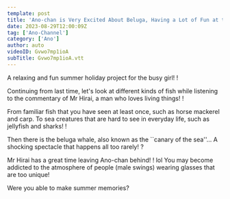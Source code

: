 ```yaml
---
template: post
title: 'Ano-chan is Very Excited About Beluga, Having a Lot of Fun at the Aquarium With a Male Swing [Ano-chanell #23]'
date: 2023-08-29T12:00:09Z
tag: ['Ano-Channel']
category: ['Ano']
author: auto 
videoID: Gvwo7mp1ioA
subTitle: Gvwo7mp1ioA.vtt
---
```

A relaxing and fun summer holiday project for the busy girl! !

Continuing from last time, let's look at different kinds of fish while listening to the commentary of Mr Hirai, a man who loves living things! !

From familiar fish that you have seen at least once, such as horse mackerel and carp.
To sea creatures that are hard to see in everyday life, such as jellyfish and sharks! !

Then there is the beluga whale, also known as the ``canary of the sea''...
A shocking spectacle that happens all too rarely! ?

Mr Hirai has a great time leaving Ano-chan behind! ! lol
You may become addicted to the atmosphere of people (male swings) wearing glasses that are too unique!

Were you able to make summer memories?
